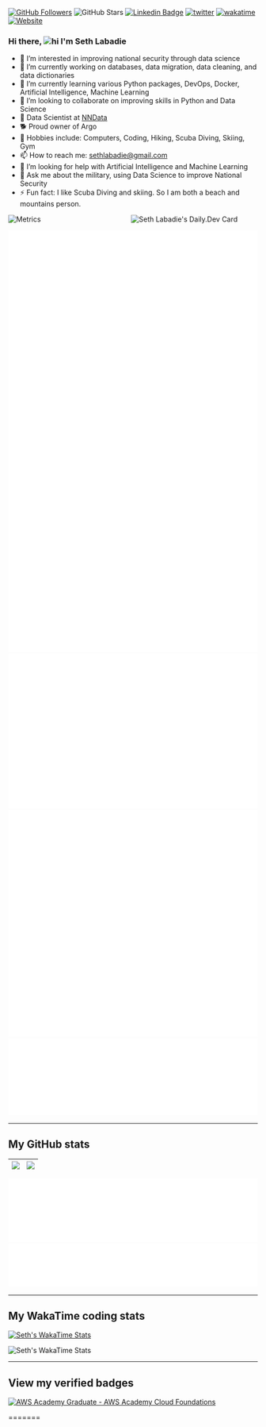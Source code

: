 [![GitHub Followers](https://img.shields.io/github/followers/sethlabadie?logo=github&style=plastic)](https://github.com/sethlabadie?tab=followers)
![GitHub Stars](https://img.shields.io/github/stars/sethlabadie?logo=github&style=plastic)
[![Linkedin Badge](https://img.shields.io/badge/-sethlabadie-0e76a8?style=flat&labelColor=0e76a8&logo=linkedin&logoColor=white)](https://www.linkedin.com/in/sethlabadie/)
[![twitter](https://img.shields.io/twitter/follow/sethlabadie?style=plastic&logo=twitter&labelColor=595959&color=595959)](https://twitter.com/sethlabadie)
[![wakatime](https://wakatime.com/badge/user/018d1a7a-3684-4fa0-a2d4-18ba89ddd697.svg)](https://wakatime.com/@018d1a7a-3684-4fa0-a2d4-18ba89ddd697)
[![Website](https://img.shields.io/website?label=sethlabadie.dev&url=https%3A%2F%2Fsethlabadie.dev)](https://sethlabadie.dev)


### Hi there, <img src="https://user-images.githubusercontent.com/1303154/88677602-1635ba80-d120-11ea-84d8-d263ba5fc3c0.gif" width="28px" height="28px" alt="hi"> I'm Seth Labadie
[//]: # (🚨 My blog: [Blog Name]parens https://sethlabadie.dev parens)
- 👀 I’m interested in improving national security through data science
- 🔭 I’m currently working on databases, data migration, data cleaning, and data dictionaries
- 🌱 I’m currently learning various Python packages, DevOps, Docker, Artificial Intelligence, Machine Learning
- 👯 I’m looking to collaborate on improving skills in Python and Data Science
- 🚀 Data Scientist at [NNData](https://www.nndata.com)
- 🐕 Proud owner of Argo
  <!--- 💍 Married to Martha-->
- 🙉 Hobbies include: Computers, Coding, Hiking, Scuba Diving, Skiing, Gym
- 📫 How to reach me: sethlabadie@gmail.com
- 🤔 I’m looking for help with Artificial Intelligence and Machine Learning
- 💬 Ask me about the military, using Data Science to improve National Security
- ⚡ Fun fact: I like Scuba Diving and skiing. So I am both a beach and mountains person.


<!---
### Languages and Tools:

<img align="left" alt="Visual Studio Code" width="26px" src="https://cdn.jsdelivr.net/gh/devicons/devicon/icons/vscode/vscode-original.svg" style="padding-right:10px;" />
<img align="left" alt="Git" width="26px" src="https://cdn.jsdelivr.net/gh/devicons/devicon/icons/git/git-original.svg" style="padding-right:10px;" />
<img align="left" alt="GitHub" width="26px" src="https://user-images.githubusercontent.com/3369400/139447912-e0f43f33-6d9f-45f8-be46-2df5bbc91289.png" style="padding-right:10px;" />
<img align="left" alt="GitHub" width="26px" src="https://user-images.githubusercontent.com/3369400/139448065-39a229ba-4b06-434b-bc67-616e2ed80c8f.png" style="padding-right:10px;" />
<img align="left" alt="Terminal" width="26px" src="./img/terminal-light.svg" />
<img align="left" alt="Terminal" width="26px" src="./img/terminal-dark.svg" />
<img align="left" alt="MySQL" width="26px" src="https://cdn.jsdelivr.net/gh/devicons/devicon/icons/postgresql/postgresql-original.svg" style="padding-right:10px;" />
<img align="left" alt="MySQL" width="26px" src="https://cdn.jsdelivr.net/gh/devicons/devicon/icons/mysql/mysql-original.svg" style="padding-right:10px;" />
<img align="left" alt="HTML5" width="26px" src="https://cdn.jsdelivr.net/gh/devicons/devicon/icons/html5/html5-original.svg" style="padding-right:10px;" />
<img align="left" alt="CSS3" width="26px" src="https://cdn.jsdelivr.net/gh/devicons/devicon/icons/css3/css3-original.svg" style="padding-right:10px;" />
<img align="left" alt="JavaScript" width="26px" src="https://cdn.jsdelivr.net/gh/devicons/devicon/icons/javascript/javascript-original.svg" style="padding-right:10px;" />


<br />
<br />
--->




<div align="left">
  <a href="https://api.daily.dev/get?r=sethlabadie" target="_blank">
    <img
      width="256"
      align="right"
      src="https://github.com/sethlabadie/sethlabadie/blob/main/devcard.svg"
      alt="Seth Labadie's Daily.Dev Card"
    />
  </a>
</div>

![Metrics](https://metrics.lecoq.io/sethlabadie?template=classic&base.indepth=true&base.hireable=true&repositories.forks=true&introduction=1&base=header%2C%20activity%2C%20community%2C%20repositories%2C%20metadata&base.indepth=true&base.hireable=true&base.skip=false&introduction=false&introduction.title=true&config.timezone=America%2FNew_York&config.octicon=true)


[//]: # (https://github.com/lowlighter/metrics/blob/master/.github/readme/partials/documentation/setup/action.md)
![Metrics](/github-metrics.svg)
![Stargazers](/metrics.plugin.stargazers.svg)
![Stargazers World Map](/metrics.plugin.stargazers.worldmap.svg)
![Starred Topics](/metrics.plugin.topics.icons.svg)

---
## My GitHub stats

<!-- https://github.com/anuraghazra/github-readme-stats -->
| <a href="https://github.com/anuraghazra/github-readme-stats"><img height=300 align="top" src="https://github-readme-stats.vercel.app/api/?username=sethlabadie&show_icons=true&include_all_commits=true&theme=dark&card_width=160&show=reviews,discussions_started,discussions_answered"  /></a> | <a href="https://github.com/anuraghazra/github-readme-stats"><img height=300 align="top" src="https://github-readme-stats.vercel.app/api/top-langs/?username=sethlabadie&layout=compact&theme=dark&langs_count=10&card_width=160&custom_title=Most-Used%20Languages" /></a> |
| ------------- | ------------- |

![Languages In-Depth](/metrics.plugin.languages.indepth.svg)
![Languages Recent](/metrics.plugin.languages.recent.svg)


---
## My WakaTime coding stats


[//]: # (from https://github.com/anuraghazra/github-readme-stats)
[![Seth's WakaTime Stats](https://github-readme-stats.vercel.app/api/wakatime?username=sethlabadie&layout=compact&theme=dark&hide=Other,INI,Smarty)](https://github.com/anuraghazra/github-readme-stats)

![Seth's WakaTime Stats](/metrics.plugin.wakatime.svg)

<!---
---
## Top Repositories

| <a href="https://github.com/anuraghazra/github-readme-stats"><img height=100 align="top" src="https://github-readme-stats.vercel.app/api/pin/?username=sethlabadie&repo=sethlabadie&layout=compact&theme=dark" /></a> | <a href="https://github.com/anuraghazra/github-readme-stats"><img height=100 align="top" src="https://github-readme-stats.vercel.app/api/pin/?username=sethlabadie&repo=sethlabadie.github.io&layout=compact&theme=dark" /></a> | <a href="https://github.com/anuraghazra/github-readme-stats"><img height=100 align="top" src="https://github-readme-stats.vercel.app/api/pin/?username=sethlabadie&repo=Setup&layout=compact&theme=dark" /></a>
| ------------- | ------------- | ------------- |
--->


[//]: # (https://github.com/lowlighter/metrics/blob/master/source/plugins/wakatime/README.md)


---
## View my verified badges
<!--START_SECTION:badges-->
[![AWS Academy Graduate - AWS Academy Cloud Foundations](https://images.credly.com/size/110x110/images/73e4a58b-a8ef-41a3-a7db-9183dd269882/image.png)](http://www.credly.com/badges/1761c0cd-c4f3-4fa7-8854-6b00479f4c46 "AWS Academy Graduate - AWS Academy Cloud Foundations")
<!--END_SECTION:badges-->


<!---
[![Seth's GitHub activity graph](https://github-readme-activity-graph.vercel.app/graph?username=sethlabadie&bg_color=0d1117&color=708090&line=139ae1&point=ffffff&area=true&hide_border=true)](https://github.com/sethlabadie)

![Seth's GitHub activity graph](http://github-profile-summary-cards.vercel.app/api/cards/profile-details?username=sethlabadie&theme=transparent)

![](http://github-profile-summary-cards.vercel.app/api/cards/profile-details?username=sethlabadie&theme=default)

![](http://github-profile-summary-cards.vercel.app/api/cards/repos-per-language?username=sethlabadie&theme=default) &nbsp;&nbsp;&nbsp;  ![](http://github-profile-summary-cards.vercel.app/api/cards/most-commit-language?username=sethlabadie&theme=default)

![](http://github-profile-summary-cards.vercel.app/api/cards/stats?username=sethlabadie&theme=default)  &nbsp;&nbsp;&nbsp; ![](http://github-profile-summary-cards.vercel.app/api/cards/productive-time?username=sethlabadie&theme=default&utcOffset=8)

### Courses

| Topic                                | Start          | End           | Done  |
|--------------------------------------|----------------|---------------|-------|
| Introduction to Programming (Python) | October 2021   | December 2022 | ✅     |
| Introduction to Cloud                | January 2023   | February 2023 | ✅     |


another table example:

| Properties               | Label                  | Value                               | Required | Default                     | Description                                                                                                      |
| ------------------------ | ---------------------- | ----------------------------------- | -------- | --------------------------- | ---------------------------------------------------------------------------------------------------------------- |
| `openAiApiKey`           | OpenAI API Key         | `string`                            | `true`   | `empty`                     | Your personal OpenAI API key                                                                                     |    
| `openAiBasePath`         | OpenAI Base Path       | `string`                            | `false`  | `empty`                     | Custom API basepath                                                                                              |


An HTML version of a table:
<table>
  <tr>
    <td><a href="https://travis-ci.org/"><strong>Travis CI</strong></a><p><sup>(build status)</sup></p></td>
    <td><img src="http://f.cl.ly/items/2H233M0I0T43313c3h0C/Screen%20Shot%202013-01-30%20at%202.45.30%20AM.png" alt="Travis CI badge"></td>
  </tr>
  <tr>
    <td><a href="https://gemnasium.com/"><strong>Gemnasium</strong></a><p><sup>(dependency checks)</sup></p></td>
    <td><img src="http://f.cl.ly/items/2j1D2R0q2C3s1x2y3k09/Screen%20Shot%202013-01-30%20at%202.46.10%20AM.png" alt="Gemnasium badge"></td>
  </tr>
</table>


--->

<!--this is an in-line comment-->
[//]: # (This is a comment.)
=======

<!--this is an in-line comment-->
[//]: # (This is a comment.)



<!---
sethlabadie/sethlabadie is a ✨ special ✨ repository because its `README.md` (this file) appears on your GitHub profile.
You can click the Preview link to take a look at your changes.
--->

